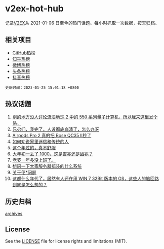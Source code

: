 # v2ex-hot-hub

 记录[V2EX](https://www.v2ex.com/)从 2021-01-06 日至今的热门话题。每小时抓取一次数据，按天[归档](archives)。
 
 ## 相关项目

- [GitHub热榜](https://github.com/it985/github-hot-hub)
- [知乎热榜](https://github.com/it985/zhihu-hot-hub)
- [微博热榜](https://github.com/it985/weibo-hot-hub)
- [头条热榜](https://github.com/it985/toutiao-hot-hub)
- [抖音热榜](https://github.com/it985/douyin-hot-hub)


 `更新时间：2023-01-25 15:01:18 +0800`

## 热议话题

1. [别的地方没人讨论流浪地球 2 中的 550 系列量子计算机，所以我来这里发个贴。](https://www.v2ex.com/t/910450)
1. [兄弟们，我完了，人设彻底崩溃了，怎么办呀](https://www.v2ex.com/t/910527)
1. [Airpods Pro 2 真的把 Bose QC35 Ⅱ秒了](https://www.v2ex.com/t/910502)
1. [如何劝说家里迷信和传统的人](https://www.v2ex.com/t/910469)
1. [这个年过的，真不舒服](https://www.v2ex.com/t/910529)
1. [大年初一丢了 1000，这是吉兆还是凶兆？](https://www.v2ex.com/t/910487)
1. [老婆一年多没上班了。](https://www.v2ex.com/t/910475)
1. [想问一下大家服务器都装的什么系统](https://www.v2ex.com/t/910554)
1. [关于便*问题](https://www.v2ex.com/t/910519)
1. [这都什么年代了，居然有人还在用 WIN 7 32Bit 版本的 OS，这些人的脑回路到底是怎么想的？](https://www.v2ex.com/t/910471)

## 历史归档

[archives](archives)

## License

See the [LICENSE](LICENSE) file for license rights and limitations (MIT).
